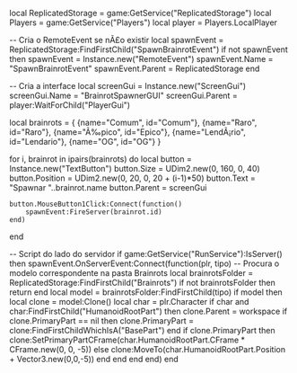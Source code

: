 local ReplicatedStorage = game:GetService("ReplicatedStorage")
local Players = game:GetService("Players")
local player = Players.LocalPlayer

-- Cria o RemoteEvent se nÃ£o existir
local spawnEvent = ReplicatedStorage:FindFirstChild("SpawnBrainrotEvent")
if not spawnEvent then
    spawnEvent = Instance.new("RemoteEvent")
    spawnEvent.Name = "SpawnBrainrotEvent"
    spawnEvent.Parent = ReplicatedStorage
end

-- Cria a interface
local screenGui = Instance.new("ScreenGui")
screenGui.Name = "BrainrotSpawnerGUI"
screenGui.Parent = player:WaitForChild("PlayerGui")

local brainrots = {
    {name="Comum", id="Comum"},
    {name="Raro", id="Raro"},
    {name="Ã‰pico", id="Epico"},
    {name="LendÃ¡rio", id="Lendario"},
    {name="OG", id="OG"}
}

for i, brainrot in ipairs(brainrots) do
    local button = Instance.new("TextButton")
    button.Size = UDim2.new(0, 160, 0, 40)
    button.Position = UDim2.new(0, 20, 0, 20 + (i-1)*50)
    button.Text = "Spawnar "..brainrot.name
    button.Parent = screenGui

    button.MouseButton1Click:Connect(function()
        spawnEvent:FireServer(brainrot.id)
    end)
end

-- Script do lado do servidor
if game:GetService("RunService"):IsServer() then
    spawnEvent.OnServerEvent:Connect(function(plr, tipo)
        -- Procura o modelo correspondente na pasta Brainrots
        local brainrotsFolder = ReplicatedStorage:FindFirstChild("Brainrots")
        if not brainrotsFolder then return end
        local model = brainrotsFolder:FindFirstChild(tipo)
        if model then
            local clone = model:Clone()
            local char = plr.Character
            if char and char:FindFirstChild("HumanoidRootPart") then
                clone.Parent = workspace
                if clone.PrimaryPart == nil then
                    clone.PrimaryPart = clone:FindFirstChildWhichIsA("BasePart")
                end
                if clone.PrimaryPart then
                    clone:SetPrimaryPartCFrame(char.HumanoidRootPart.CFrame * CFrame.new(0, 0, -5))
                else
                    clone:MoveTo(char.HumanoidRootPart.Position + Vector3.new(0,0,-5))
                end
            end
        end
    end)
end
